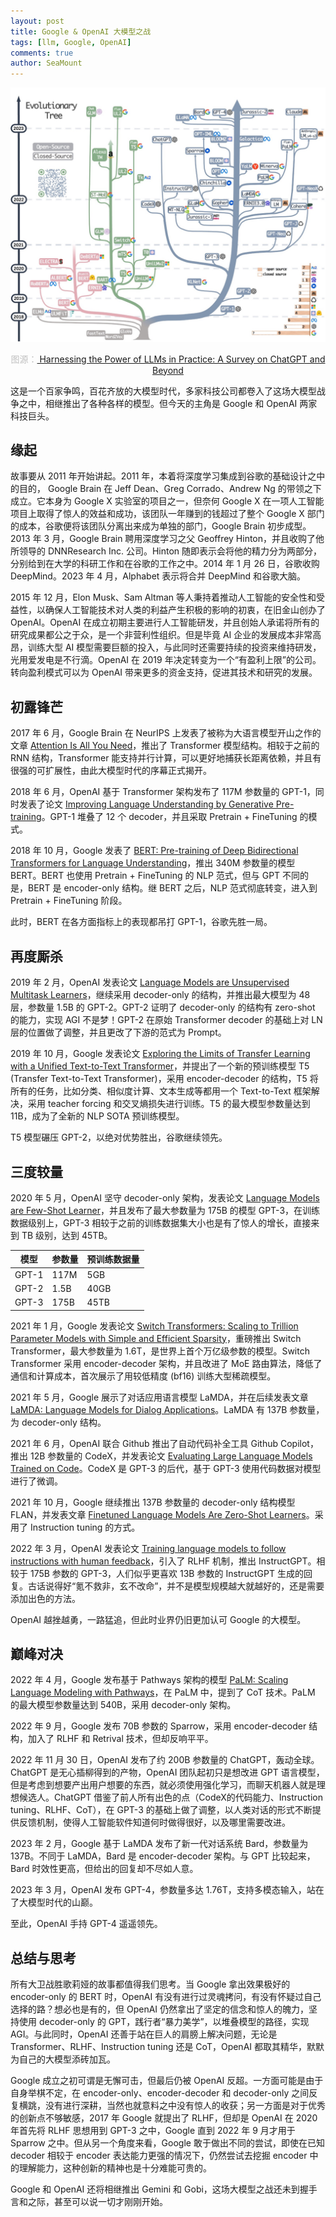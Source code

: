 ```yaml
---
layout: post
title: Google & OpenAI 大模型之战
tags: [llm, Google, OpenAI]
comments: true
author: SeaMount
---
```


![llm-evolution-tree](/assets/img/20231101/llm-evolution.png)
<center style="font-size:14px;color:#C0C0C0;">
图源：<a href="https://arxiv.org/pdf/2304.13712.pdf">
Harnessing the Power of LLMs in Practice: A Survey on ChatGPT and Beyond
</a>
</center>

这是一个百家争鸣，百花齐放的大模型时代，多家科技公司都卷入了这场大模型战争之中，相继推出了各种各样的模型。但今天的主角是 Google 和 OpenAI 两家科技巨头。

## 缘起

故事要从 2011 年开始讲起。2011 年，本着将深度学习集成到谷歌的基础设计之中的目的， Google Brain 在 Jeff Dean、Greg Corrado、Andrew Ng 的带领之下成立。它本身为 Google X 实验室的项目之一，但奈何 Google X 在一项人工智能项目上取得了惊人的效益和成功，该团队一年赚到的钱超过了整个 Google X 部门的成本，谷歌便将该团队分离出来成为单独的部门，Google Brain 初步成型。2013 年 3 月，Google Brain 聘用深度学习之父 Geoffrey Hinton，并且收购了他所领导的 DNNResearch Inc. 公司。Hinton 随即表示会将他的精力分为两部分，分别给到在大学的科研工作和在谷歌的工作之中。2014 年 1 月 26 日，谷歌收购 DeepMind。2023 年 4 月，Alphabet 表示将合并 DeepMind 和谷歌大脑。

2015 年 12 月，Elon Musk、Sam Altman 等人秉持着推动人工智能的安全性和受益性，以确保人工智能技术对人类的利益产生积极的影响的初衷，在旧金山创办了 OpenAI。OpenAI 在成立初期主要进行人工智能研发，并且创始人承诺将所有的研究成果都公之于众，是一个非营利性组织。但是毕竟 AI 企业的发展成本非常高昂，训练大型 AI 模型需要巨额的投入，与此同时还需要持续的投资来维持研发，光用爱发电是不行滴。OpenAI 在 2019 年决定转变为一个“有盈利上限”的公司。转向盈利模式可以为 OpenAI 带来更多的资金支持，促进其技术和研究的发展。

## 初露锋芒

2017 年 6 月，Google Brain 在 NeurIPS 上发表了被称为大语言模型开山之作的文章 [Attention Is All You Need](https://arxiv.org/abs/1706.03762)，推出了 Transformer 模型结构。相较于之前的 RNN 结构，Transformer 能支持并行计算，可以更好地捕获长距离依赖，并且有很强的可扩展性，由此大模型时代的序幕正式揭开。

2018 年 6 月，OpenAI 基于 Transformer 架构发布了 117M 参数量的 GPT-1，同时发表了论文 [Improving Language Understanding by Generative Pre-training](https://s3-us-west-2.amazonaws.com/openai-assets/research-covers/language-unsupervised/language_understanding_paper.pdf)。GPT-1 堆叠了 12 个 decoder，并且采取 Pretrain + FineTuning 的模式。

2018 年 10 月，Google 发表了 [BERT: Pre-training of Deep Bidirectional Transformers for Language Understanding](http://arxiv.org/abs/1810.04805)，推出 340M 参数量的模型 BERT。BERT 也使用 Pretrain + FineTuning 的 NLP 范式，但与 GPT 不同的是，BERT 是 encoder-only 结构。继 BERT 之后，NLP 范式彻底转变，进入到 Pretrain + FineTuning 阶段。

此时，BERT 在各方面指标上的表现都吊打 GPT-1，谷歌先胜一局。

## 再度厮杀

2019 年 2 月，OpenAI 发表论文 [Language Models are Unsupervised Multitask Learners](https://d4mucfpksywv.cloudfront.net/better-language-models/language-models.pdf)，继续采用 decoder-only 的结构，并推出最大模型为 48 层，参数量 1.5B 的 GPT-2。GPT-2 证明了 decoder-only 的结构有 zero-shot 的能力，实现 AGI 不是梦！GPT-2 在原始 Transformer decoder 的基础上对 LN 层的位置做了调整，并且更改了下游的范式为 Prompt。

2019 年 10 月，Google 发表论文 [Exploring the Limits of Transfer Learning with a Unified Text-to-Text Transformer](http://arxiv.org/abs/1910.10683)，并提出了一个新的预训练模型 T5 (Transfer Text-to-Text Transformer)，采用 encoder-decoder 的结构，T5 将所有的任务，比如分类、相似度计算、文本生成等都用一个 Text-to-Text 框架解决，采用 teacher forcing 和交叉熵损失进行训练。T5 的最大模型参数量达到 11B，成为了全新的 NLP SOTA 预训练模型。

T5 模型碾压 GPT-2，以绝对优势胜出，谷歌继续领先。

## 三度较量

2020 年 5 月，OpenAI 坚守 decoder-only 架构，发表论文 [Language Models are Few-Shot Learner](http://arxiv.org/abs/2005.14165)，并且发布了最大参数量为 175B 的模型 GPT-3，在训练数据级别上，GPT-3 相较于之前的训练数据集大小也是有了惊人的增长，直接来到 TB 级别，达到 45TB。


| 模型 | 参数量 | 预训练数据量 |
| ---- | ---- | ---- |
| GPT-1 | 117M | 5GB |
| GPT-2 | 1.5B | 40GB |
| GPT-3 | 175B | 45TB |

2021 年 1 月，Google 发表论文 [Switch Transformers: Scaling to Trillion Parameter Models with Simple and Efficient Sparsity](http://arxiv.org/abs/2101.03961)，重磅推出 Switch Transformer，最大参数量为 1.6T，是世界上首个万亿级参数的模型。Switch Transformer 采用 encoder-decoder 架构，并且改进了 MoE 路由算法，降低了通信和计算成本，首次展示了用较低精度 (bf16) 训练大型稀疏模型。

2021 年 5 月，Google 展示了对话应用语言模型 LaMDA，并在后续发表文章 [LaMDA: Language Models for Dialog Applications](http://arxiv.org/abs/2201.08239)。LaMDA 有 137B 参数量，为 decoder-only 结构。

2021 年 6 月，OpenAI 联合 Github 推出了自动代码补全工具 Github Copilot，推出 12B 参数量的 CodeX，并发表论文 [Evaluating Large Language Models Trained on Code](http://arxiv.org/abs/2107.03374)。CodeX 是 GPT-3 的后代，基于 GPT-3 使用代码数据对模型进行了微调。

2021 年 10 月，Google 继续推出 137B 参数量的 decoder-only 结构模型 FLAN，并发表文章 [Finetuned Language Models Are Zero-Shot Learners](http://arxiv.org/abs/2109.01652)。采用了 Instruction tuning 的方式。

2022 年 3 月，OpenAI 发表论文 [Training language models to follow instructions with human feedback](http://arxiv.org/abs/2203.02155)，引入了 RLHF 机制，推出 InstructGPT。相较于 175B 参数的 GPT-3，人们似乎更喜欢 13B 参数的 InstructGPT 生成的回复。古话说得好“氪不救非，玄不改命”，并不是模型规模越大就越好的，还是需要添加出色的方法。

OpenAI 越挫越勇，一路猛追，但此时业界仍旧更加认可 Google 的大模型。

## 巅峰对决

2022 年 4 月，Google 发布基于 Pathways 架构的模型 [PaLM: Scaling Language Modeling with Pathways](http://arxiv.org/abs/2204.02311)，在 PaLM 中，提到了 CoT 技术。PaLM 的最大模型参数量达到 540B，采用 decoder-only 架构。

2022 年 9 月，Google 发布 70B 参数的 Sparrow，采用 encoder-decoder 结构，加入了 RLHF 和 Retrival 技术，但却反响平平。

2022 年 11 月 30 日，OpenAI 发布了约 200B 参数量的 ChatGPT，轰动全球。ChatGPT 是无心插柳得到的产物，OpenAI 团队起初只是想改进 GPT 语言模型，但是考虑到想要产出用户想要的东西，就必须使用强化学习，而聊天机器人就是理想候选人。ChatGPT 借鉴了前人所有出色的点（CodeX的代码能力、Instruction tuning、RLHF、CoT），在 GPT-3 的基础上做了调整，以人类对话的形式不断提供反馈机制，使得人工智能软件知道何时做得很好，以及哪里需要改进。

2023 年 2 月，Google 基于 LaMDA 发布了新一代对话系统 Bard，参数量为 137B。不同于 LaMDA，Bard 是 encoder-decoder 架构。与 GPT 比较起来，Bard 时效性更高，但给出的回复却不尽如人意。

2023 年 3 月，OpenAI 发布 GPT-4，参数量多达 1.76T，支持多模态输入，站在了大模型时代的山巅。

至此，OpenAI 手持 GPT-4 遥遥领先。

## 总结与思考

所有大卫战胜歌莉娅的故事都值得我们思考。当 Google 拿出效果极好的 encoder-only 的 BERT 时，OpenAI 有没有进行过灵魂拷问，有没有怀疑过自己选择的路？想必也是有的，但 OpenAI 仍然拿出了坚定的信念和惊人的魄力，坚持使用 decoder-only 的 GPT，践行者“暴力美学”，以堆叠模型的路径，实现 AGI。与此同时，OpenAI 还善于站在巨人的肩膀上解决问题，无论是 Transformer、RLHF、Instruction tuning 还是 CoT，OpenAI 都取其精华，默默为自己的大模型添砖加瓦。

Google 成立之初可谓是无懈可击，但最后仍被 OpenAI 反超。一方面可能是由于自身举棋不定，在 encoder-only、encoder-decoder 和 decoder-only 之间反复横跳，没有进行深耕，当然也就意料之中没有惊人的收获；另一方面是对于优秀的创新点不够敏感，2017 年 Google 就提出了 RLHF，但却是 OpenAI 在 2020 年首先将 RLHF 思想用到 GPT-3 之中，Google 直到 2022 年 9 月才用于 Sparrow 之中。但从另一个角度来看，Google 敢于做出不同的尝试，即使在已知 decoder 相较于 encoder 表达能力更强的情况下，仍然尝试去挖掘 encoder 中的理解能力，这种创新的精神也是十分难能可贵的。

Google 和 OpenAI 还将相继推出 Gemini 和 Gobi，这场大模型之战还未到握手言和之际，甚至可以说一切才刚刚开始。
